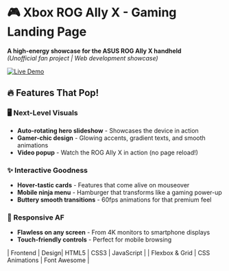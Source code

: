 # 🎮 Xbox ROG Ally X - Gaming Landing Page 

**A high-energy showcase for the ASUS ROG Ally X handheld**  
*(Unofficial fan project | Web development showcase)*  

[![Live Demo](https://img.shields.io/badge/🚀_Live_Demo-Click_Here-blue?style=for-the-badge)](https://abdulsalam626.github.io/Xbox-Rog-Ally-X/)  


## 🔥 Features That Pop!

### 🖥️ Next-Level Visuals
- **Auto-rotating hero slideshow** - Showcases the device in action
- **Gamer-chic design** - Glowing accents, gradient texts, and smooth animations
- **Video popup** - Watch the ROG Ally X in action (no page reload!)

### ✨ Interactive Goodness
- **Hover-tastic cards** - Features that come alive on mouseover
- **Mobile ninja menu** - Hamburger that transforms like a gaming power-up
- **Buttery smooth transitions** - 60fps animations for that premium feel

### 📱 Responsive AF
- **Flawless on any screen** - From 4K monitors to smartphone displays
- **Touch-friendly controls** - Perfect for mobile browsing


| Frontend | Design| HTML5 | CSS3 | JavaScript |
| Flexbox & Grid | CSS Animations | Font Awesome |

 

